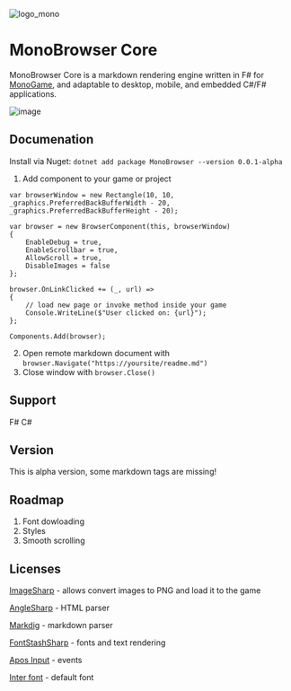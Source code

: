 ![logo_mono](https://github.com/user-attachments/assets/078bc0a3-a624-4b64-8be9-58ea13162d2b)


# MonoBrowser Core
MonoBrowser Core is a markdown rendering engine written in F# for [MonoGame](https://monogame.net), and adaptable to desktop, mobile, and embedded C#/F# applications.

![image](https://github.com/user-attachments/assets/0393dcbb-82c1-4f7e-8893-3bfb2c0efacd)

## Documenation

Install via Nuget: `dotnet add package MonoBrowser --version 0.0.1-alpha`

1. Add component to your game or project

```
var browserWindow = new Rectangle(10, 10, _graphics.PreferredBackBufferWidth - 20, _graphics.PreferredBackBufferHeight - 20);

var browser = new BrowserComponent(this, browserWindow)
{
    EnableDebug = true,
    EnableScrollbar = true,
    AllowScroll = true,
    DisableImages = false
};

browser.OnLinkClicked += (_, url) =>
{
    // load new page or invoke method inside your game
    Console.WriteLine($"User clicked on: {url}");
};

Components.Add(browser);
```

2. Open remote markdown document with `browser.Navigate("https://yoursite/readme.md")`
3. Close window with `browser.Close()` 


## Support
F#
C#

## Version
This is alpha version, some markdown tags are missing!

## Roadmap
1. Font dowloading
2. Styles
3. Smooth scrolling

## Licenses
[ImageSharp](https://github.com/SixLabors/ImageSharp) - allows convert images to PNG and load it to the game

[AngleSharp](https://github.com/AngleSharp/AngleSharp) - HTML parser

[Markdig](https://github.com/xoofx/markdig) - markdown parser

[FontStashSharp](https://github.com/FontStashSharp/FontStashSharp) - fonts and text rendering

[Apos Input](https://github.com/Apostolique/Apos.Input) - events

[Inter font](https://openfontlicense.org/) - default font
